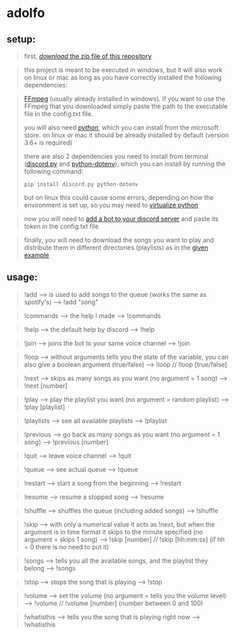 # adolfo
## setup:

>first, [*download* the zip file of this repository](https://github.com/iarwin/adolfo/archive/refs/heads/main.zip)

>this project is meant to be executed in windows, but it will also work on linux or mac as long as you have correctly installed the following dependencies:

>[FFmpeg](https://ffmpeg.org/download.html) (usually already installed in windows). if you want to use the FFmpeg that you downloaded simply paste the path to the executable file in the config.txt file.
>
>you will also need [*python*](https://www.python.org/downloads/), which you can install from the microsoft store. on linux or mac it should be already installed by default (version 3.6+ is required)
>
>there are also 2 dependencies you need to install from terminal ([discord.py](https://pypi.org/project/discord.py/) and [python-dotenv](https://pypi.org/project/python-dotenv/)), which you can install by running the following command:
>
>```pip install discord.py python-dotenv```
>
>but on linux this could cause some errors, depending on how the environment is set up, so you may need to [virtualize python](https://docs.python.org/3/library/venv.html)

>now you will need to [add a bot to your discord server](https://realpython.com/how-to-make-a-discord-bot-python/) and paste its token in the config.txt file

>finally, you will need to download the songs you want to play and distribute them in different directories (playlists) as in the [given example](https://github.com/iarwin/adolfo/tree/main/media/playlists/songs)


## usage:
> !add       -->   is used to add songs to the queue (works the same as spotify's)  --> !add "song"

> !commands  -->   the help I made  --> !commands

> !help      -->   the default help by discord  -->  !help

> !join      -->   joins the bot to your same voice channel  -->  !join

> !loop      -->   without arguments tells you the state of the variable, you can also give a boolean argument (true/false)  -->  !loop  //  !loop [true/false]

> !next      -->   skips as many songs as you want (no argument = 1 song)  -->  !next [number]

> !play      -->   play the playlist you want (no argument = random playlist) --> !play [playlist]

> !playlists  -->  see all available playlists --> !playlist

> !previous   -->  go back as many songs as you want (no argument = 1 song)  -->  !previous [number]

> !quit      -->  leave voice channel  --> !quit

> !queue    -->   see actual queue  --> !queue

> !restart  -->   start a song from the beginning --> !restart

> !resume  -->    resume a stopped song  -->  !resume

> !shuffle  -->   shuffles the queue (including added songs) --> !shuffle

> !skip    -->    with only a numerical value it acts as !next, but when the argument is in time format it skips to the minute specified (no argument = skips 1 song) --> !skip [number]  //  !skip [hh:mm:ss] (if hh = 0 there is no need to put it)

> !songs   -->    tells you all the available songs, and the playlist they belong  -->  !songs

> !stop    -->    stops the song that is playing  -->  !stop

> !volume  -->    set the volume (no argument = tells you the volume level)  --> !volume  //  !volume [number] (number between 0 and 100)

> !whatisthis  -->  tells you the song that is playing right now  -->  !whatisthis
